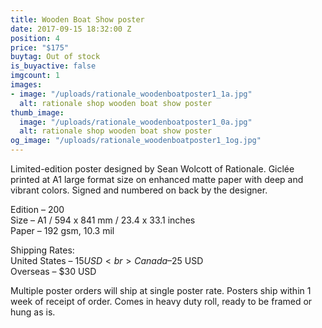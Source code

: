 ```yaml
---
title: Wooden Boat Show poster
date: 2017-09-15 18:32:00 Z
position: 4
price: "$175"
buytag: Out of stock
is_buyactive: false
imgcount: 1
images:
- image: "/uploads/rationale_woodenboatposter1_1a.jpg"
  alt: rationale shop wooden boat show poster
thumb_image:
  image: "/uploads/rationale_woodenboatposter1_0a.jpg"
  alt: rationale shop wooden boat show poster
og_image: "/uploads/rationale_woodenboatposter1_1og.jpg"
---
```


Limited-edition poster designed by Sean Wolcott of Rationale. Giclée printed at A1 large format size on enhanced matte paper with deep and vibrant colors. Signed and numbered on back by the designer. 

Edition – 200 <br>
Size – A1 / 594 x 841 mm / 23.4 x 33.1 inches <br>
Paper – 192 gsm, 10.3 mil <br>

Shipping Rates: <br>
United States – $15 USD <br>
Canada – $25 USD <br>
Overseas – $30 USD <br>

Multiple poster orders will ship at single poster rate. Posters ship within 1 week of receipt of order. Comes in heavy duty roll, ready to be framed or hung as is. 